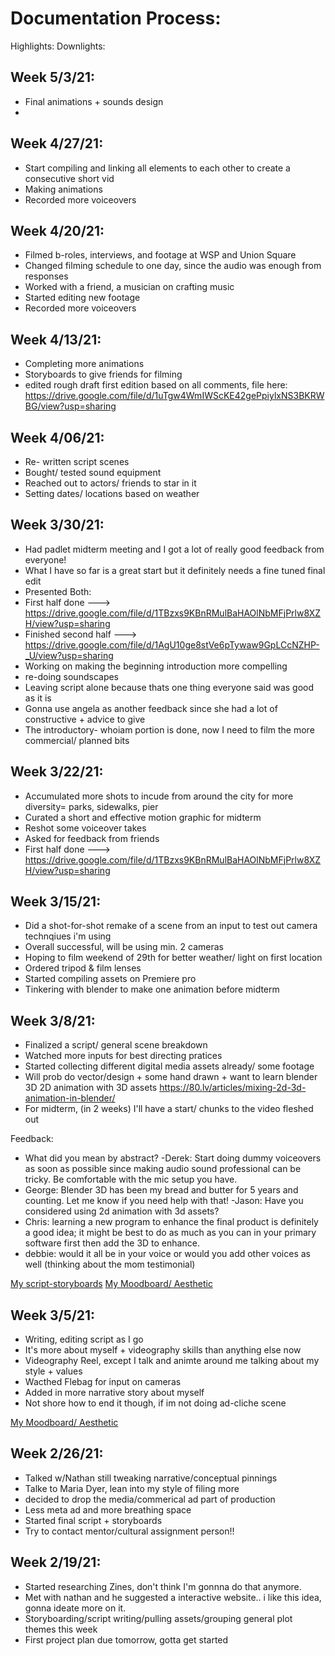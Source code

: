 # Documentation Process:
Highlights: 
Downlights: 



## Week 5/3/21:
- Final animations + sounds design
-


## Week 4/27/21:
- Start compiling and linking all elements to each other to create a consecutive short vid
- Making animations
- Recorded more voiceovers


## Week 4/20/21:
- Filmed b-roles, interviews, and footage at WSP and Union Square
- Changed filming schedule to one day, since the audio was enough from responses
- Worked with a friend, a musician on crafting music
- Started editing new footage 
- Recorded more voiceovers


## Week 4/13/21:
- Completing more animations 
- Storyboards to give friends for filming
- edited rough draft first edition based on all comments, file here: https://drive.google.com/file/d/1uTgw4WmIWScKE42gePpiylxNS3BKRWBG/view?usp=sharing

## Week 4/06/21:
- Re- written script scenes
- Bought/ tested sound equipment
- Reached out to actors/ friends to star in it
- Setting dates/ locations based on weather


## Week 3/30/21:
- Had padlet midterm meeting and I got a lot of really good feedback from everyone! 
- What I have so far is a great start but it definitely needs a fine tuned final edit
- Presented Both: 
- First half done ---> https://drive.google.com/file/d/1TBzxs9KBnRMulBaHAOlNbMFjPrlw8XZH/view?usp=sharing
- Finished second half ---> https://drive.google.com/file/d/1AgU10ge8stVe6pTywaw9GpLCcNZHP-_U/view?usp=sharing
- Working on making the beginning introduction more compelling
- re-doing soundscapes
- Leaving script alone because thats one thing everyone said was good as it is
- Gonna use angela as another feedback since she had a lot of constructive + advice to give
- The introductory- whoiam portion is done, now I need to film the more commercial/ planned bits 


## Week 3/22/21:
- Accumulated more shots to incude from around the city for more diversity= parks, sidewalks, pier
- Curated a short and effective motion graphic for midterm
- Reshot some voiceover takes 
- Asked for feedback from friends 
- First half done ---> https://drive.google.com/file/d/1TBzxs9KBnRMulBaHAOlNbMFjPrlw8XZH/view?usp=sharing


## Week 3/15/21:
- Did a shot-for-shot remake of a scene from an input to test out camera technqiues i'm using
- Overall successful, will be using min. 2 cameras
- Hoping to film weekend of 29th for better weather/ light on first location
- Ordered tripod & film lenses 
- Started compiling assets on Premiere pro
- Tinkering with blender to make one animation before midterm


## Week 3/8/21:
- Finalized a script/ general scene breakdown
- Watched more inputs for best directing pratices 
- Started collecting different digital media assets already/ some footage 
- Will prob do vector/design + some hand drawn + want to learn blender 3D
2D animation with 3D assets
https://80.lv/articles/mixing-2d-3d-animation-in-blender/
- For midterm, (in 2 weeks) I'll have a start/ chunks to the video fleshed out


Feedback:
- What did you mean by abstract?
-Derek: Start doing dummy voiceovers as soon as possible since making audio sound professional can be tricky. Be comfortable with the mic setup you have.
- George: Blender 3D has been my bread and butter for 5 years and counting. Let me know if you need help with that!
-Jason: Have you considered using 2d animation with 3d assets?
- Chris: learning a new program to enhance the final product is definitely a good idea; it might be best to do as much as you can in your primary software first then add the 3D to enhance.
- debbie: would it all be in your voice or would you add other voices as well (thinking about the mom testimonial)


[My script-storyboards](https://www.icloud.com/notes/0N7GHT3ZCTOe4d1Pq-TPkfLfA#Short/_Autobiographical_Film)
[My Moodboard/ Aesthetic](https://www.are.na/niki-surma-bxdqyaul3mq/style-doc)



## Week 3/5/21:
- Writing, editing script as I go
- It's more about myself + videography skills than anything else now
- Videography Reel, except I talk and animte around me talking about my style + values 
- Wacthed Flebag for input on cameras
- Added in more narrative story about myself 
- Not shore how to end it though, if im not doing ad-cliche scene

[My Moodboard/ Aesthetic](https://www.are.na/niki-surma-bxdqyaul3mq/style-doc)


## Week 2/26/21:
- Talked w/Nathan still tweaking narrative/conceptual pinnings
- Talke to Maria Dyer, lean into my style of filing more 
- decided to drop the media/commerical ad part of production
- Less meta ad and more breathing space
- Started final script + storyboards
- Try to contact mentor/cultural assignment person!!


## Week 2/19/21:
- Started researching Zines, don't think I'm gonnna do that anymore.
- Met with nathan and he suggested a interactive website.. i like this idea, gonna ideate more on it.
- Storyboarding/script writing/pulling assets/grouping general plot themes this week
- First project plan due tomorrow, gotta get started
